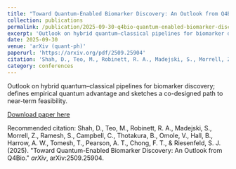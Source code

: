 ```yaml
---
title: "Toward Quantum-Enabled Biomarker Discovery: An Outlook from Q4Bio"
collection: publications
permalink: /publication/2025-09-30-q4bio-quantum-enabled-biomarker-discovery-outlook
excerpt: 'Outlook on hybrid quantum–classical pipelines for biomarker discovery; defines empirical quantum advantage and sketches a co-designed path to near-term feasibility.'
date: 2025-09-30
venue: 'arXiv (quant-ph)'
paperurl: 'https://arxiv.org/pdf/2509.25904'
citation: 'Shah, D., Teo, M., Robinett, R. A., Madejski, S., Morrell, Z., Ramesh, S., Campbell, C., Thotakura, B., Omole, V., Hall, B., Harrow, A. W., Tomesh, T., Pearson, A. T., Chong, F. T., &amp; Riesenfeld, S. J. (2025). &quot;Toward Quantum-Enabled Biomarker Discovery: An Outlook from Q4Bio.&quot; <i>arXiv</i>, arXiv:2509.25904.'
category: conferences
---
```

Outlook on hybrid quantum–classical pipelines for biomarker discovery; defines empirical quantum advantage and sketches a co-designed path to near-term feasibility.

[Download paper here](https://arxiv.org/pdf/2509.25904)

Recommended citation: Shah, D., Teo, M., Robinett, R. A., Madejski, S., Morrell, Z., Ramesh, S., Campbell, C., Thotakura, B., Omole, V., Hall, B., Harrow, A. W., Tomesh, T., Pearson, A. T., Chong, F. T., & Riesenfeld, S. J. (2025). "Toward Quantum-Enabled Biomarker Discovery: An Outlook from Q4Bio." <i>arXiv</i>, arXiv:2509.25904.